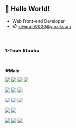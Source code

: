 <!--
  badges https://shields.io/
  icons https://simpleicons.org/
  emoji https://www.emojicopy.com/

- 🔭 I’m currently working on ...

<center>🌱 I’m currently learning ...</center>
- 👯 I’m looking to collaborate on ...
- 📫 How to reach me: ...
- 😄 Pronouns: ...
- ⚡ Fun fact: ...
-->

## 👋 Hello World!
- Web Front-end Developer
- 📫 silverain0606@gmail.com

<br/>

### ✨Tech Stacks

<br/>

**⚒️Main**

<img src="https://img.shields.io/badge/HTML-E34F26?style=for-the-badge&logo=HTML5&logoColor=white" /> <img src="https://img.shields.io/badge/CSS-1572B6?style=for-the-badge&logo=CSS3&logoColor=white" /> <img src="https://img.shields.io/badge/JavaScript-F7DF1E?style=for-the-badge&logo=JavaScript&logoColor=black" /> <img src="https://img.shields.io/badge/TypeScript-3178C6?style=for-the-badge&logo=TypeScript&logoColor=white" /> 

<img src="https://img.shields.io/badge/React-61DAFB?style=for-the-badge&logo=React&logoColor=black" /> <img src="https://img.shields.io/badge/Next-000000?style=for-the-badge&logo=Next.js&logoColor=white" /> <img src="https://img.shields.io/badge/Vite-646CFF?style=for-the-badge&logo=Vite&logoColor=white" /> 

<img src="https://img.shields.io/badge/Storybook-FF4785?style=for-the-badge&logo=Storybook&logoColor=white" /> <img src="https://img.shields.io/badge/MUI-007FFF?style=for-the-badge&logo=MUI&logoColor=white" /> <img src="https://img.shields.io/badge/Chakra UI-319795?style=for-the-badge&logo=Chakra UI&logoColor=white" /> 

<img src="https://img.shields.io/badge/Nest-E0234E?style=for-the-badge&logo=NestJS&logoColor=white" /> <img src="https://img.shields.io/badge/TypeOrm-333333?style=for-the-badge&logoColor=white" /> 

<img src="https://img.shields.io/badge/Jest-C21325?style=for-the-badge&logo=Jest&logoColor=white" /> <img src="https://img.shields.io/badge/ESLint-B32C3?style=for-the-badge&logo=ESLint&logoColor=white" /> <img src="https://img.shields.io/badge/Prettier-F7B93E?style=for-the-badge&logo=Prettier&logoColor=black" /> 

<br/>
